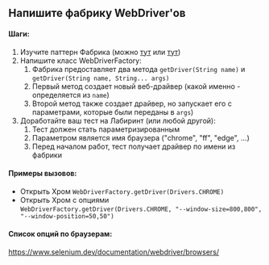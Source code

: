 ## Напишите фабрику WebDriver'ов

#### Шаги:
1. Изучите паттерн Фабрика (можно [тут](https://vertex-academy.com/tutorials/ru/pattern-factory-java/) или [тут](https://progery.ru/pattern-fabrika-java))
2. Напишите класс WebDriverFactory:
   1. Фабрика предоставляет два метода `getDriver(String name)` и `getDriver(String name, String... args)`
   2. Первый метод создает новый веб-драйвер (какой именно - определяется из `name`)
   3. Второй метод также создает драйвер, но запускает его с параметрами, которые были переданы в `args`)
3. Доработайте ваш тест на Лабиринт (или любой другой):
   1. Тест должен стать параметризированным
   2. Параметром является имя браузера ("chrome", "ff", "edge", ...)
   3. Перед началом работ, тест получает драйвер по имени из фабрики

#### Примеры вызовов:
- Открыть Хром `WebDriverFactory.getDriver(Drivers.CHROME)`
- Открыть Хром с опциями `WebDriverFactory.getDriver(Drivers.CHROME, "--window-size=800,800", "--window-position=50,50")`

#### Список опций по браузерам:
https://www.selenium.dev/documentation/webdriver/browsers/